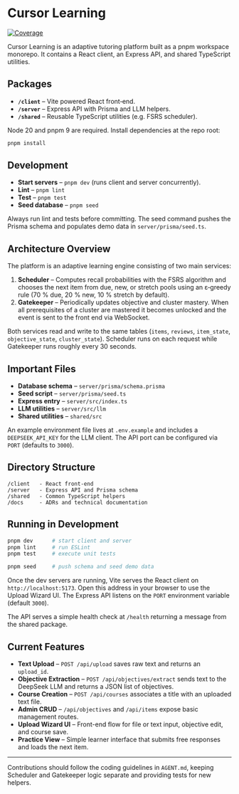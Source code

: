 # Cursor Learning

[![Coverage](https://codecov.io/gh/cmkourtu/cursor-learning/branch/main/graph/badge.svg)](https://codecov.io/gh/cmkourtu/cursor-learning)

Cursor Learning is an adaptive tutoring platform built as a pnpm workspace monorepo.
It contains a React client, an Express API, and shared TypeScript utilities.

## Packages

- **`/client`** – Vite powered React front‑end.
- **`/server`** – Express API with Prisma and LLM helpers.
- **`/shared`** – Reusable TypeScript utilities (e.g. FSRS scheduler).

Node 20 and pnpm 9 are required. Install dependencies at the repo root:

```bash
pnpm install
```

## Development

- **Start servers** – `pnpm dev` (runs client and server concurrently).
- **Lint** – `pnpm lint`
- **Test** – `pnpm test`
- **Seed database** – `pnpm seed`

Always run lint and tests before committing. The seed command pushes the Prisma
schema and populates demo data in `server/prisma/seed.ts`.

## Architecture Overview

The platform is an adaptive learning engine consisting of two main services:

1. **Scheduler** – Computes recall probabilities with the FSRS algorithm and
   chooses the next item from due, new, or stretch pools using an ε‑greedy rule
   (70 % due, 20 % new, 10 % stretch by default).
2. **Gatekeeper** – Periodically updates objective and cluster mastery. When all
   prerequisites of a cluster are mastered it becomes unlocked and the event is
   sent to the front end via WebSocket.

Both services read and write to the same tables (`items`, `reviews`,
`item_state`, `objective_state`, `cluster_state`). Scheduler runs on each
request while Gatekeeper runs roughly every 30 seconds.

## Important Files

- **Database schema** – `server/prisma/schema.prisma`
- **Seed script** – `server/prisma/seed.ts`
- **Express entry** – `server/src/index.ts`
- **LLM utilities** – `server/src/llm`
- **Shared utilities** – `shared/src`

An example environment file lives at `.env.example` and includes a
`DEEPSEEK_API_KEY` for the LLM client. The API port can be configured via
`PORT` (defaults to `3000`).

## Directory Structure

```
/client   - React front-end
/server   - Express API and Prisma schema
/shared   - Common TypeScript helpers
/docs     - ADRs and technical documentation
```

## Running in Development

```bash
pnpm dev      # start client and server
pnpm lint     # run ESLint
pnpm test     # execute unit tests

pnpm seed     # push schema and seed demo data
```

Once the dev servers are running, Vite serves the React client on
`http://localhost:5173`. Open this address in your browser to use the
Upload Wizard UI. The Express API listens on the `PORT` environment
variable (default `3000`).

The API serves a simple health check at `/health` returning a message from the
shared package.

## Current Features

- **Text Upload** – `POST /api/upload` saves raw text and returns an `upload_id`.
- **Objective Extraction** – `POST /api/objectives/extract` sends text to the
  DeepSeek LLM and returns a JSON list of objectives.
- **Course Creation** – `POST /api/courses` associates a title with an uploaded
  text file.
- **Admin CRUD** – `/api/objectives` and `/api/items` expose basic management
  routes.
- **Upload Wizard UI** – Front-end flow for file or text input, objective edit,
  and course save.
- **Practice View** – Simple learner interface that submits free responses and
  loads the next item.
---

Contributions should follow the coding guidelines in `AGENT.md`, keeping
Scheduler and Gatekeeper logic separate and providing tests for new helpers.
